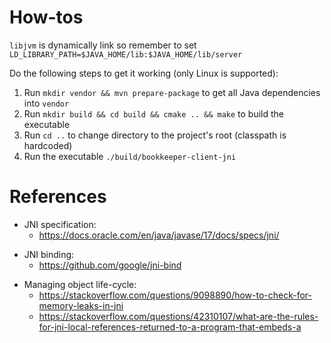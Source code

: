 # How-tos

`libjvm` is dynamically link so remember to set `LD_LIBRARY_PATH=$JAVA_HOME/lib:$JAVA_HOME/lib/server`

Do the following steps to get it working (only Linux is supported):
1. Run `mkdir vendor && mvn prepare-package` to get all Java dependencies into `vendor`
2. Run `mkdir build && cd build && cmake .. && make` to build the executable
3. Run `cd ..` to change directory to the project's root (classpath is hardcoded)
4. Run the executable `./build/bookkeeper-client-jni`

# References

+ JNI specification:
    + https://docs.oracle.com/en/java/javase/17/docs/specs/jni/
- JNI binding:
    + https://github.com/google/jni-bind
+ Managing object life-cycle:
    + https://stackoverflow.com/questions/9098890/how-to-check-for-memory-leaks-in-jni
    + https://stackoverflow.com/questions/42310107/what-are-the-rules-for-jni-local-references-returned-to-a-program-that-embeds-a
